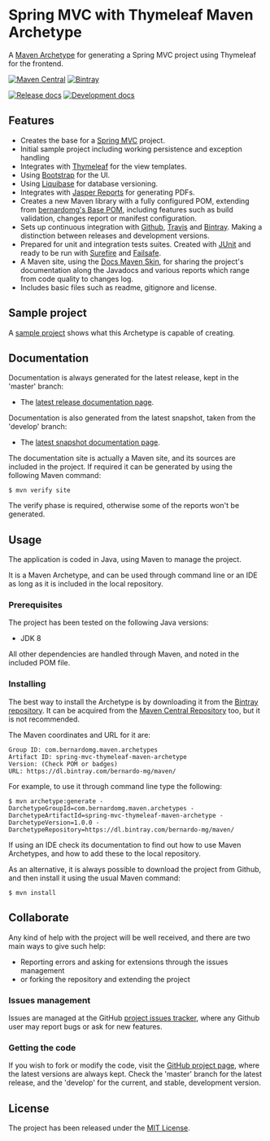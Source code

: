 # Spring MVC with Thymeleaf Maven Archetype

A [Maven Archetype][maven-archetype] for generating a Spring MVC project using Thymeleaf for the frontend.

[![Maven Central](https://img.shields.io/maven-central/v/com.bernardomg.maven.archetypes/spring-mvc-thymeleaf-archetype.svg)][maven-repo]
[![Bintray](https://api.bintray.com/packages/bernardo-mg/maven/spring-mvc-thymeleaf-maven-archetype/images/download.svg)][bintray-repo]

[![Release docs](https://img.shields.io/badge/docs-release-blue.svg)][site-release]
[![Development docs](https://img.shields.io/badge/docs-develop-blue.svg)][site-develop]

## Features

- Creates the base for a [Spring MVC][spring-mvc] project.
- Initial sample project including working persistence and exception handling
- Integrates with [Thymeleaf][thymeleaf] for the view templates.
- Using [Bootstrap][bootstrap] for the UI.
- Using [Liquibase][liquibase] for database versioning.
- Integrates with [Jasper Reports][jasper] for generating PDFs.
- Creates a new Maven library with a fully configured POM, extending from [bernardomg's Base POM][base-pom], including features such as build validation, changes report or manifest configuration.
- Sets up continuous integration with [Github][github], [Travis][travis] and [Bintray][bintray]. Making a distinction between releases and development versions.
- Prepared for unit and integration tests suites. Created with [JUnit][junit] and ready to be run with [Surefire][surefire] and [Failsafe][failsafe].
- A Maven site, using the [Docs Maven Skin][docs-skin], for sharing the project's documentation along the Javadocs and various reports which range from code quality to changes log.
- Includes basic files such as readme, gitignore and license.

## Sample project

A [sample project][sample-project] shows what this Archetype is capable of creating.

## Documentation

Documentation is always generated for the latest release, kept in the 'master' branch:

- The [latest release documentation page][site-release].

Documentation is also generated from the latest snapshot, taken from the 'develop' branch:

- The [latest snapshot documentation page][site-develop].

The documentation site is actually a Maven site, and its sources are included in the project. If required it can be generated by using the following Maven command:

```
$ mvn verify site
```

The verify phase is required, otherwise some of the reports won't be generated.

## Usage

The application is coded in Java, using Maven to manage the project.

It is a Maven Archetype, and can be used through command line or an IDE as long as it is included in the local repository.

### Prerequisites

The project has been tested on the following Java versions:
* JDK 8

All other dependencies are handled through Maven, and noted in the included POM file.

### Installing

The best way to install the Archetype is by downloading it from the [Bintray repository][bintray-repo]. It can be acquired from the [Maven Central Repository][maven-repo] too, but it is not recommended.

The Maven coordinates and URL for it are:

```
Group ID: com.bernardomg.maven.archetypes
Artifact ID: spring-mvc-thymeleaf-maven-archetype
Version: (Check POM or badges)
URL: https://dl.bintray.com/bernardo-mg/maven/
```

For example, to use it through command line type the following:

```
$ mvn archetype:generate -DarchetypeGroupId=com.bernardomg.maven.archetypes -DarchetypeArtifactId=spring-mvc-thymeleaf-maven-archetype -DarchetypeVersion=1.0.0 -DarchetypeRepository=https://dl.bintray.com/bernardo-mg/maven/
```

If using an IDE check its documentation to find out how to use Maven Archetypes, and how to add these to the local repository.

As an alternative, it is always possible to download the project from Github, and then install it using the usual Maven command:

```
$ mvn install
```

## Collaborate

Any kind of help with the project will be well received, and there are two main ways to give such help:

- Reporting errors and asking for extensions through the issues management
- or forking the repository and extending the project

### Issues management

Issues are managed at the GitHub [project issues tracker][issues], where any Github user may report bugs or ask for new features.

### Getting the code

If you wish to fork or modify the code, visit the [GitHub project page][scm], where the latest versions are always kept. Check the 'master' branch for the latest release, and the 'develop' for the current, and stable, development version.

## License
The project has been released under the [MIT License][license].

[bintray-repo]: https://bintray.com/bernardo-mg/maven/spring-mvc-thymeleaf-maven-archetype/view
[maven-repo]: http://mvnrepository.com/artifact/com.bernardomg.maven.archetypes/spring-mvc-thymeleaf-archetype
[junit]: http://junit.org
[issues]: https://github.com/Bernardo-MG/spring-mvc-thymeleaf-maven-archetype/issues
[license]: http://www.opensource.org/licenses/mit-license.php
[scm]: http://github.com/Bernardo-MG/spring-mvc-thymeleaf-maven-archetype
[site-develop]: http://docs.bernardomg.com/development/maven/spring-mvc-thymeleaf-maven-archetype
[site-release]: http://docs.bernardomg.com/maven/spring-mvc-thymeleaf-maven-archetype

[maven-archetype]: https://maven.apache.org/guides/introduction/introduction-to-archetypes.html

[sample-project]: https://github.com/Bernardo-MG/spring-mvc-thymeleaf-maven-archetype-example

[spring-mvc]: https://spring.io/
[thymeleaf]: http://www.thymeleaf.org/

[jasper]: http://community.jaspersoft.com/

[liquibase]: http://www.liquibase.org/

[docs-skin]: https://github.com/Bernardo-MG/docs-maven-skin
[base-pom]: https://github.com/Bernardo-MG/base-pom

[github]: https://github.com/
[bintray]: https://bintray.com/
[bootstrap]: http://getbootstrap.com/
[travis]: https://travis-ci.org

[surefire]: https://maven.apache.org/surefire/maven-surefire-plugin/
[failsafe]: https://maven.apache.org/surefire/maven-failsafe-plugin/
